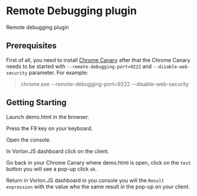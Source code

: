 # Remote Debugging plugin

Remote debugging plugin

## Prerequisites

First of all, you need to install [Chrome Canary](https://www.google.fr/chrome/browser/canary.html) after that the Chrome Canary needs to be started with `--remote-debugging-port=9222` and `--disable-web-security` parameter. For example:

>chrome.exe --remote-debugging-port=9222 --disable-web-security

## Getting Starting

Launch demo.html in the browser.

Press the F9 key on your keyboard.

Open the console.

In Vorlon.JS dashboard click on the client.

Go back in your Chrome Canary where demo.html is open, click on the `test` button you will see a pop-up click `ok`.

Return in Vorlon.JS dashboard in you console you will the `Result expression` with the value who the same result in the pop-up on your client.